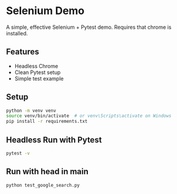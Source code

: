 # Selenium Demo

A simple, effective Selenium + Pytest demo.
Requires that chrome is installed.

## Features
- Headless Chrome
- Clean Pytest setup
- Simple test example

## Setup
```bash
python -m venv venv
source venv/bin/activate  # or venv\Scripts\activate on Windows
pip install -r requirements.txt
```

## Headless Run with Pytest
```bash
pytest -v
```

## Run with head in main
```bash
python test_google_search.py
```